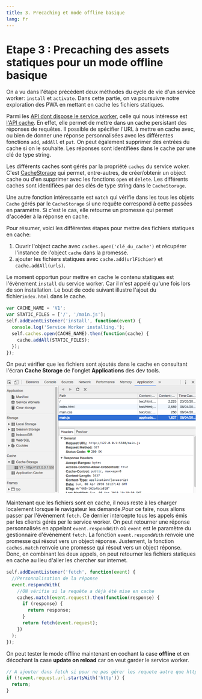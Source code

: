 ```yaml
---
title: 3. Precaching et mode offline basique
lang: fr
---
```


# Etape 3 : Precaching des assets statiques pour un mode offline basique

On a vu dans l'étape précédent deux méthodes du cycle de vie d'un service worker: `install` et `activate`. Dans cette partie, on va poursuivre notre exploration des PWA en mettant en cache les fichiers statiques.

Parmi les [API dont dispose le service worker](https://developer.mozilla.org/en-US/docs/Web/API/Service_Worker_API), celle qui nous intéresse est [l'API cache](https://developer.mozilla.org/en-US/docs/Web/API/Cache). En effet, elle permet de mettre dans un cache persistant des réponses de requêtes. Il possible de spécifier l'URL à mettre en cache avec, ou bien de donner une réponse personnalisées avec les différentes fonctions `add`, `addAll` et `put`. On peut également supprimer des entrées du cache si on le souhaite. Les réponses sont identifiées dans le cache par une clé de type string.

Les différents caches sont gérés par la propriété `caches` du service woker. C'est [CacheStorage](https://developer.mozilla.org/en-US/docs/Web/API/CacheStorage) qui permet, entre-autres, de créer/obtenir un object cache ou d'en supprimer avec les fonctions `open` et `delete`. Les différents caches sont identifiées par des clés de type string dans le `CacheStorage`.

Une autre fonction intéressante est `match` qui vérifie dans les tous les objets `Cache` gérés par le `CacheStorage` si une requête correspond à cette passées en paramètre. Si c'est le cas, elle retourne un promesse qui permet d'accéder à la réponse en cache.

Pour résumer, voici les différentes étapes pour mettre des fichiers statiques en cache:

1.  Ouvrir l'object cache avec `caches.open('clé_du_cache')` et récupérer l'instance de l'object `cache` dans la promesse.
2.  ajouter les fichiers statiques avec `cache.add(urlFichier)` et `cache.addAll(urls)`.

Le moment opportun pour mettre en cache le contenu statiques est l'évènement `install` du service worker. Car il n'est appelé qu'une fois lors de son installation. Le bout de code suivant illustre l'ajout du fichier`index.html` dans le cache.

```js
var CACHE_NAME = 'V1';
var STATIC_FILES = ['/', '/main.js'];
self.addEventListener('install', function(event) {
  console.log('Service Worker installing.');
  self.caches.open(CACHE_NAME).then(function(cache) {
    cache.addAll(STATIC_FILES);
  });
});
```

On peut vérifier que les fichiers sont ajoutés dans le cache en consultant l'écran **Cache Storage** de l'onglet **Applications** des dev tools.

![Cache storage](./readme_assets/cache_storage.png 'Service worker en attente')

Maintenant que les fichiers sont en cache, il nous reste à les charger localement lorsque le navigateur les demande.Pour ce faire, nous allons passer par l'évènement `fetch`. Ce dernier intercepte tous les appels émis par les clients gérés per le service worker. On peut retourner une réponse personnalisés en appelant `event.respondWith` où `event` est le paramètre du gestionnaire d'évènement `fetch`. La fonction `event.respondWith` renvoie une promesse qui résout vers un object réponse. Justement, la fonction `caches.match` renvoie une promesse qui résout vers un object réponse. Donc, en combinant les deux appels, on peut retourner les fichiers statiques en cache au lieu d'aller les chercher sur internet.

```js
self.addEventListener('fetch', function(event) {
  //Personnalisation de la réponse
  event.respondWith(
    //ON vérifie si la requête a déjà été mise en cache
    caches.match(event.request).then(function(response) {
      if (response) {
        return response;
      }
      return fetch(event.request);
    })
  );
});
```

On peut tester le mode offline maintenant en cochant la case **offline** et en décochant la case **update on reload** car on veut garder le service worker.

```js
// A ajouter dans fetch si pour ne pas gérer les requete autre que http
if (!event.request.url.startsWith('http')) {
  return;
}
```
